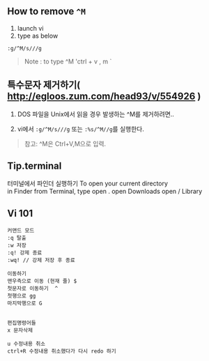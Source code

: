 

## How to remove `^M`

1. launch vi
2. type as below

`:g/^M/s///g`

> Note : to type ^M 'ctrl + v , m `

## 특수문자 제거하기( http://egloos.zum.com/head93/v/554926 )

1. DOS 파일을 Unix에서 읽을 경우 발생하는 ^M를 제거하려면..

2. vi에서 `:g/^M/s///g` 또는 `:%s/^M//g`를 실행한다.
> 참고:  ^M은 Ctrl+V,M으로 입력.


## Tip.terminal 
터미널에서 파인더 실행하기
To open your current directory in Finder from Terminal, type open .
open Downloads
open / Library

## Vi 101
```
커맨드 모드
:q 탈출
:w 저장
:q! 강제 종료
:wq! // 강제 저장 후 종료

이동하기
맨우측으로 이동 (현재 줄) $
첫문자로 이동하기  ^
첫행으로 gg
마지막행으로 G


편집명령어들
x 문자삭제

u 수정내용 취소 
ctrl+R 수정내용 취소했다가 다시 redo 하기
```




```


